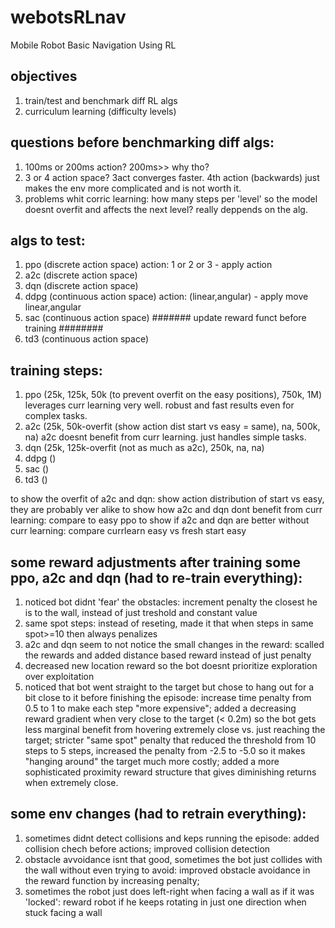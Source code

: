 # webotsRLnav
Mobile Robot Basic Navigation Using RL

## objectives
1. train/test and benchmark diff RL algs
2. curriculum learning (difficulty levels)

## questions before benchmarking diff algs:
1. 100ms or 200ms action? 200ms>> why tho?
2. 3 or 4 action space? 3act converges faster. 4th action (backwards) just makes the env more complicated and is not worth it.
3. problems whit corric learning: how many steps per 'level' so the model doesnt overfit and affects the next level? really deppends on the alg.

## algs to test:
1. ppo (discrete action space) action: 1 or 2 or 3 - apply action
2. a2c (discrete action space)
3. dqn (discrete action space)
4. ddpg (continuous action space) action: (linear,angular) - apply move linear,angular
5. sac (continuous action space)   ####### update reward funct before training ########
6. td3 (continuous action space)

## training steps:
1. ppo (25k, 125k, 50k (to prevent overfit on the easy positions), 750k, 1M) leverages curr learning very well. robust and fast results even for complex tasks.
2. a2c (25k, 50k-overfit (show action dist start vs easy = same), na, 500k, na) a2c doesnt benefit from curr learning. just handles simple tasks.
3. dqn (25k, 125k-overfit (not as much as a2c), 250k, na, na)
4. ddpg ()
5. sac ()
6. td3 ()

to show the overfit of a2c and dqn: show action distribution of start vs easy, they are probably ver alike
to show how a2c and dqn dont benefit from curr learning: compare to easy ppo
to show if a2c and dqn are better without curr learning: compare currlearn easy vs fresh start easy


## some reward adjustments after training some ppo, a2c and dqn (had to re-train everything):
1. noticed bot didnt 'fear' the obstacles: increment penalty the closest he is to the wall, instead of just treshold and constant value
2. same spot steps: instead of reseting, made it that when steps in same spot>=10 then always penalizes
3. a2c and dqn seem to not notice the small changes in the reward: scalled the rewards and added distance based reward instead of just penalty
4. decreased new location reward so the bot doesnt prioritize exploration over exploitation
5. noticed that bot went straight to the target but chose to hang out for a bit close to it before finishing the episode: increase time penalty from 0.5 to 1 to make each step "more expensive"; added a decreasing reward gradient when very close to the target (< 0.2m) so the bot gets less marginal benefit from hovering extremely close vs. just reaching the target; stricter "same spot" penalty that reduced the threshold from 10 steps to 5 steps, increased the penalty from -2.5 to -5.0 so it makes "hanging around" the target much more costly; added a more sophisticated proximity reward structure that gives diminishing returns when extremely close.

## some env changes (had to retrain everything):
1. sometimes didnt detect collisions and keps running the episode: added collision chech before actions; improved collision detection
2. obstacle avvoidance isnt that good, sometimes the bot just collides with the wall without even trying to avoid: improved obstacle avoidance in the reward function by increasing penalty;
3. sometimes the robot just does left-right when facing a wall as if it was 'locked': reward robot if he keeps rotating in just one direction when stuck facing a wall
